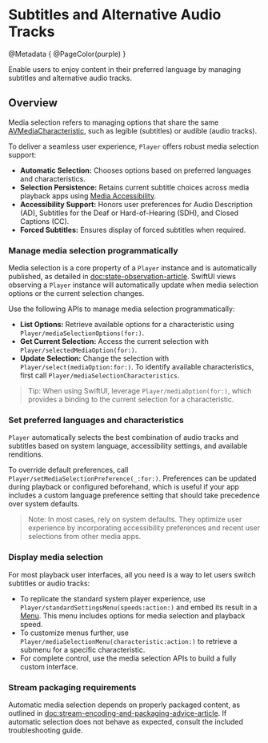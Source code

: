 # Subtitles and Alternative Audio Tracks

@Metadata {
    @PageColor(purple)
}

Enable users to enjoy content in their preferred language by managing subtitles and alternative audio tracks.

## Overview

Media selection refers to managing options that share the same [AVMediaCharacteristic](https://developer.apple.com/documentation/avfoundation/avmediacharacteristic), such as legible (subtitles) or audible (audio tracks).

To deliver a seamless user experience, ``Player`` offers robust media selection support:

- **Automatic Selection:** Chooses options based on preferred languages and characteristics.
- **Selection Persistence:** Retains current subtitle choices across media playback apps using [Media Accessibility](https://developer.apple.com/documentation/mediaaccessibility/).
- **Accessibility Support:** Honors user preferences for Audio Description (AD), Subtitles for the Deaf or Hard-of-Hearing (SDH), and Closed Captions (CC).
- **Forced Subtitles:** Ensures display of forced subtitles when required.

### Manage media selection programmatically

Media selection is a core property of a ``Player`` instance and is automatically published, as detailed in <doc:state-observation-article>. SwiftUI views observing a ``Player`` instance will automatically update when media selection options or the current selection changes.

Use the following APIs to manage media selection programmatically:

- **List Options:** Retrieve available options for a characteristic using ``Player/mediaSelectionOptions(for:)``.
- **Get Current Selection:** Access the current selection with ``Player/selectedMediaOption(for:)``.
- **Update Selection:** Change the selection with ``Player/select(mediaOption:for:)``. To identify available characteristics, first call ``Player/mediaSelectionCharacteristics``.

> Tip: When using SwiftUI, leverage ``Player/mediaOption(for:)``, which provides a binding to the current selection for a characteristic.

### Set preferred languages and characteristics

``Player`` automatically selects the best combination of audio tracks and subtitles based on system language, accessibility settings, and available renditions.

To override default preferences, call ``Player/setMediaSelectionPreference(_:for:)``. Preferences can be updated during playback or configured beforehand, which is useful if your app includes a custom language preference setting that should take precedence over system defaults.

> Note: In most cases, rely on system defaults. They optimize user experience by incorporating accessibility preferences and recent user selections from other media apps.

### Display media selection

For most playback user interfaces, all you need is a way to let users switch subtitles or audio tracks:

- To replicate the standard system player experience, use ``Player/standardSettingsMenu(speeds:action:)`` and embed its result in a [Menu](https://developer.apple.com/documentation/swiftui/menu). This menu includes options for media selection and playback speed.
- To customize menus further, use ``Player/mediaSelectionMenu(characteristic:action:)`` to retrieve a submenu for a specific characteristic.
- For complete control, use the media selection APIs to build a fully custom interface.

### Stream packaging requirements

Automatic media selection depends on properly packaged content, as outlined in <doc:stream-encoding-and-packaging-advice-article>. If automatic selection does not behave as expected, consult the included troubleshooting guide.
